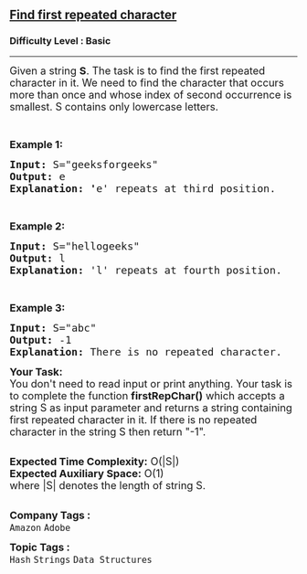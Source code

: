<h2><a href="https://practice.geeksforgeeks.org/problems/find-first-repeated-character4108/1?page=1&difficulty[]=-1&difficulty[]=0&category[]=Strings&curated[]=1&sortBy=submissions">Find first repeated character</a></h2><h3>Difficulty Level : Basic</h3><hr><div class="problems_problem_content__Xm_eO"><p><span style="font-size:18px">Given a string <strong>S</strong>. The task is to&nbsp;find the first repeated character in it. We need to find the character that occurs more than once and whose index of second occurrence is smallest. S contains only lowercase letters.</span></p>

<p>&nbsp;</p>

<p><span style="font-size:18px"><strong>Example 1:</strong></span></p>

<pre><span style="font-size:18px"><strong>Input:</strong> S="geeksforgeeks"
<strong>Output:</strong> e
<strong>Explanation: '</strong>e' repeats at third position.
</span></pre>

<p>&nbsp;</p>

<p><span style="font-size:18px"><strong>Example 2:</strong></span></p>

<pre><span style="font-size:18px"><strong>Input:</strong> S="hellogeeks"</span><span style="font-size:18px">
<strong>Output:</strong> l
<strong>Explanation: </strong>'l' repeats at fourth position.</span></pre>

<p>&nbsp;</p>

<p><span style="font-size:18px"><strong>Example 3:</strong></span></p>

<pre><span style="font-size:18px"><strong>Input:</strong> S="abc"</span><span style="font-size:18px">
<strong>Output:</strong> -1
<strong>Explanation: </strong>There is no repeated character.</span></pre>

<p><span style="font-size:18px"><strong>Your Task:&nbsp;&nbsp;</strong><br>
You don't need to read input or print anything. Your task is to complete the function&nbsp;<strong>firstRepChar()</strong>&nbsp;which accepts a string S&nbsp;as input parameter and returns a string containing first repeated character in it. If there is no repeated character in the string S then return "-1".</span><br>
&nbsp;</p>

<p><span style="font-size:18px"><strong>Expected Time Complexity:</strong>&nbsp;O(|S|)&nbsp;<br>
<strong>Expected Auxiliary Space:</strong>&nbsp;O(1)<br>
where |S| denotes the length of string S.</span><br>
&nbsp;</p>
</div><p><span style=font-size:18px><strong>Company Tags : </strong><br><code>Amazon</code>&nbsp;<code>Adobe</code>&nbsp;<br><p><span style=font-size:18px><strong>Topic Tags : </strong><br><code>Hash</code>&nbsp;<code>Strings</code>&nbsp;<code>Data Structures</code>&nbsp;
